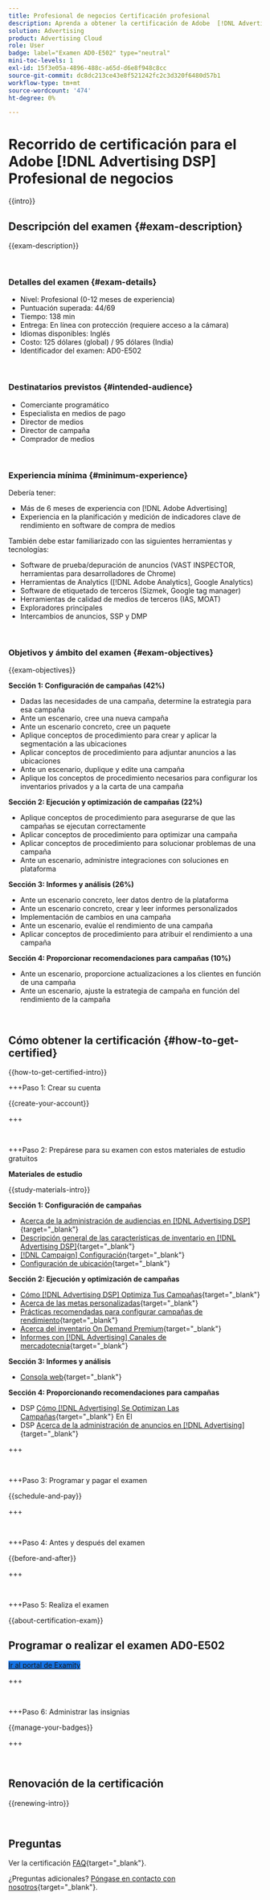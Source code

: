 ```yaml
---
title: Profesional de negocios Certificación profesional
description: Aprenda a obtener la certificación de Adobe  [!DNL Advertising DSP] Profesional Empresarial.
solution: Advertising
product: Advertising Cloud
role: User
badge: label="Examen AD0-E502" type="neutral"
mini-toc-levels: 1
exl-id: 15f3e05a-4896-488c-a65d-d6e8f948c8cc
source-git-commit: dc8dc213ce43e8f521242fc2c3d320f6480d57b1
workflow-type: tm+mt
source-wordcount: '474'
ht-degree: 0%

---
```


# Recorrido de certificación para el Adobe [!DNL Advertising DSP] Profesional de negocios

{{intro}}

## Descripción del examen {#exam-description}

{{exam-description}}

<br>

### Detalles del examen {#exam-details}

* Nivel: Profesional (0-12 meses de experiencia)
* Puntuación superada: 44/69
* Tiempo: 138 min
* Entrega: En línea con protección (requiere acceso a la cámara)
* Idiomas disponibles: Inglés
* Costo: 125 dólares (global) / 95 dólares (India)
* Identificador del examen: AD0-E502

<br>

### Destinatarios previstos {#intended-audience}

* Comerciante programático
* Especialista en medios de pago
* Director de medios
* Director de campaña
* Comprador de medios

<br>

### Experiencia mínima {#minimum-experience}

Debería tener:

* Más de 6 meses de experiencia con [!DNL Adobe Advertising]
* Experiencia en la planificación y medición de indicadores clave de rendimiento en software de compra de medios

También debe estar familiarizado con las siguientes herramientas y tecnologías:

* Software de prueba/depuración de anuncios (VAST INSPECTOR, herramientas para desarrolladores de Chrome)
* Herramientas de Analytics ([!DNL Adobe Analytics], Google Analytics)
* Software de etiquetado de terceros (Sizmek, Google tag manager)
* Herramientas de calidad de medios de terceros (IAS, MOAT)
* Exploradores principales
* Intercambios de anuncios, SSP y DMP

<br>

### Objetivos y ámbito del examen {#exam-objectives}

{{exam-objectives}}

**Sección 1: Configuración de campañas (42%)**

* Dadas las necesidades de una campaña, determine la estrategia para esa campaña
* Ante un escenario, cree una nueva campaña
* Ante un escenario concreto, cree un paquete
* Aplique conceptos de procedimiento para crear y aplicar la segmentación a las ubicaciones
* Aplicar conceptos de procedimiento para adjuntar anuncios a las ubicaciones
* Ante un escenario, duplique y edite una campaña
* Aplique los conceptos de procedimiento necesarios para configurar los inventarios privados y a la carta de una campaña

**Sección 2: Ejecución y optimización de campañas (22%)**

* Aplique conceptos de procedimiento para asegurarse de que las campañas se ejecutan correctamente
* Aplicar conceptos de procedimiento para optimizar una campaña
* Aplicar conceptos de procedimiento para solucionar problemas de una campaña
* Ante un escenario, administre integraciones con soluciones en plataforma

**Sección 3: Informes y análisis (26%)**

* Ante un escenario concreto, leer datos dentro de la plataforma
* Ante un escenario concreto, crear y leer informes personalizados
* Implementación de cambios en una campaña
* Ante un escenario, evalúe el rendimiento de una campaña
* Aplicar conceptos de procedimiento para atribuir el rendimiento a una campaña

**Sección 4: Proporcionar recomendaciones para campañas (10%)**

* Ante un escenario, proporcione actualizaciones a los clientes en función de una campaña
* Ante un escenario, ajuste la estrategia de campaña en función del rendimiento de la campaña

<br>

## Cómo obtener la certificación {#how-to-get-certified}

{{how-to-get-certified-intro}}

+++Paso 1: Crear su cuenta

{{create-your-account}}

+++

<br>

+++Paso 2: Prepárese para su examen con estos materiales de estudio gratuitos

**Materiales de estudio**

{{study-materials-intro}}

**Sección 1: Configuración de campañas**

* [Acerca de la administración de audiencias en [!DNL Advertising DSP]](https://experienceleague.adobe.com/docs/advertising/dsp/audiences/audience-about.html){target="_blank"}
* [Descripción general de las características de inventario en [!DNL Advertising DSP]](https://experienceleague.adobe.com/docs/advertising/dsp/inventory/inventory-overview.html){target="_blank"}
* [[!DNL Campaign] Configuración](https://experienceleague.adobe.com/docs/advertising/dsp/campaign-management/campaigns/campaign-settings.html){target="_blank"}
* [Configuración de ubicación](https://experienceleague.adobe.com/docs/advertising/dsp/campaign-management/placements/placement-settings.html){target="_blank"}

**Sección 2: Ejecución y optimización de campañas**

* [Cómo [!DNL Advertising DSP] Optimiza Tus Campañas](https://experienceleague.adobe.com/docs/advertising/dsp/optimization/optimization-how-dsp-optimizes-campaigns.html){target="_blank"}
* [Acerca de las metas personalizadas](https://experienceleague.adobe.com/docs/advertising/dsp/optimization/custom-goals/custom-goal-about.html){target="_blank"}
* [Prácticas recomendadas para configurar campañas de rendimiento](https://experienceleague.adobe.com/docs/advertising/dsp/optimization/campaign-best-practices-performance.html){target="_blank"}
* [Acerca del inventario On Demand Premium](https://experienceleague.adobe.com/docs/advertising/dsp/inventory/on-demand/on-demand-inventory-about.html){target="_blank"}
* [Informes con [!DNL Advertising] Canales de mercadotecnia](https://experienceleague.adobe.com/docs/analytics-learn/tutorials/integrations/ad-cloud/reporting-with-advertising-cloud-marketing-channels.html){target="_blank"}

**Sección 3: Informes y análisis**

* [Consola web](https://experienceleague.adobe.com/docs/experience-manager-65/deploying/configuring/web-console.html){target="_blank"}

**Sección 4: Proporcionando recomendaciones para campañas**

* DSP [Cómo [!DNL Advertising] Se Optimizan Las Campañas](https://experienceleague.adobe.com/docs/advertising/dsp/optimization/optimization-how-dsp-optimizes-campaigns.html){target="_blank"} En El 
* DSP [Acerca de la administración de anuncios en [!DNL Advertising] ](https://experienceleague.adobe.com/docs/advertising/dsp/campaign-management/ads/ad-about.html){target="_blank"}

+++

<br>

+++Paso 3: Programar y pagar el examen

{{schedule-and-pay}}

+++

<br>

+++Paso 4: Antes y después del examen

{{before-and-after}}

+++

<br>

+++Paso 5: Realiza el examen

{{about-certification-exam}}

## Programar o realizar el examen AD0-E502

<a href="https://www.certmetrics.com/adobe/candidate/examity_sso.aspx?eid=AD0-E502" target="_blank" class="spectrum-Button spectrum-Button--fill spectrum-Button--accent spectrum-Button--sizeM is-margin-bottom-big-big at-element-click-tracking" style="background-color:#1473E6">

<span class="spectrum-Button-label has-no-wrap">
   Ir al portal de Examity
</span>
</a>

+++

<br>

+++Paso 6: Administrar las insignias

{{manage-your-badges}}

+++

<br>

## Renovación de la certificación

{{renewing-intro}}

<br>

## Preguntas

Ver la certificación [FAQ](https://experienceleague.adobe.com/docs/certification/certification/faq.html){target="_blank"}.

¿Preguntas adicionales? [Póngase en contacto con nosotros](mailto:certif@adobe.com){target="_blank"}.